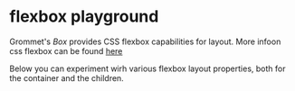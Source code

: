 # flexbox playground

Grommet's *Box* provides CSS flexbox capabilities for layout. More infoon css flexbox can be found [here](https://css-tricks.com/snippets/css/a-guide-to-flexbox/)

Below you can experiment wirh various flexbox layout properties, both for the container and the children.




<flexbox />
